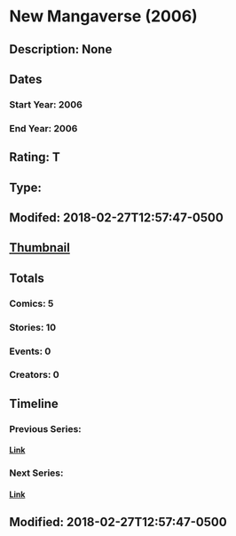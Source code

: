 # New Mangaverse (2006)
## Description: None
## Dates
### Start Year: 2006
### End Year: 2006
## Rating: T
## Type: 
## Modifed: 2018-02-27T12:57:47-0500
## [Thumbnail](http://i.annihil.us/u/prod/marvel/i/mg/9/b0/5a959c07e0fd4.jpg)
## Totals
### Comics: 5
### Stories: 10
### Events: 0
### Creators: 0
## Timeline
### Previous Series: 
#### [Link]()
### Next Series: 
#### [Link]()
## Modified: 2018-02-27T12:57:47-0500